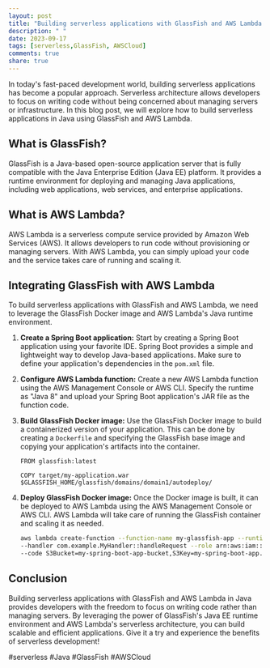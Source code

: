```yaml
---
layout: post
title: "Building serverless applications with GlassFish and AWS Lambda in Java"
description: " "
date: 2023-09-17
tags: [serverless,GlassFish, AWSCloud]
comments: true
share: true
---
```


In today's fast-paced development world, building serverless applications has become a popular approach. Serverless architecture allows developers to focus on writing code without being concerned about managing servers or infrastructure. In this blog post, we will explore how to build serverless applications in Java using GlassFish and AWS Lambda.

## What is GlassFish?

GlassFish is a Java-based open-source application server that is fully compatible with the Java Enterprise Edition (Java EE) platform. It provides a runtime environment for deploying and managing Java applications, including web applications, web services, and enterprise applications.

## What is AWS Lambda?

AWS Lambda is a serverless compute service provided by Amazon Web Services (AWS). It allows developers to run code without provisioning or managing servers. With AWS Lambda, you can simply upload your code and the service takes care of running and scaling it.

## Integrating GlassFish with AWS Lambda

To build serverless applications with GlassFish and AWS Lambda, we need to leverage the GlassFish Docker image and AWS Lambda's Java runtime environment.

1. **Create a Spring Boot application:** Start by creating a Spring Boot application using your favorite IDE. Spring Boot provides a simple and lightweight way to develop Java-based applications. Make sure to define your application's dependencies in the `pom.xml` file.

2. **Configure AWS Lambda function:** Create a new AWS Lambda function using the AWS Management Console or AWS CLI. Specify the runtime as "Java 8" and upload your Spring Boot application's JAR file as the function code.

3. **Build GlassFish Docker image:** Use the GlassFish Docker image to build a containerized version of your application. This can be done by creating a `Dockerfile` and specifying the GlassFish base image and copying your application's artifacts into the container.

   ```docker
   FROM glassfish:latest
   
   COPY target/my-application.war $GLASSFISH_HOME/glassfish/domains/domain1/autodeploy/
   ```

4. **Deploy GlassFish Docker image:** Once the Docker image is built, it can be deployed to AWS Lambda using the AWS Management Console or AWS CLI. AWS Lambda will take care of running the GlassFish container and scaling it as needed.

   ```bash
   aws lambda create-function --function-name my-glassfish-app --runtime java8 --memory-size 256 \
   --handler com.example.MyHandler::handleRequest --role arn:aws:iam::123456789012:role/lambda-execution-role \
   --code S3Bucket=my-spring-boot-app-bucket,S3Key=my-spring-boot-app.jar
   ```

## Conclusion

Building serverless applications with GlassFish and AWS Lambda in Java provides developers with the freedom to focus on writing code rather than managing servers. By leveraging the power of GlassFish's Java EE runtime environment and AWS Lambda's serverless architecture, you can build scalable and efficient applications. Give it a try and experience the benefits of serverless development!

#serverless #Java #GlassFish #AWSCloud